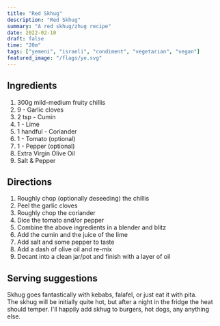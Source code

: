 ```yaml
---
title: "Red Skhug"
description: "Red Skhug"
summary: "A red skhug/zhug recipe"
date: 2022-02-10
draft: false
time: "20m"
tags: ["yemeni", "israeli", "condiment", "vegetarian", "vegan"]
featured_image: "/flags/ye.svg"
---
```


## Ingredients

1. 300g mild-medium fruity chillis
1. 9 - Garlic cloves
1. 2 tsp - Cumin
1. 1 - Lime
1. 1 handful - Coriander
1. 1 - Tomato (optional)
1. 1 - Pepper (optional)
1. Extra Virgin Olive Oil
1. Salt & Pepper


## Directions

1. Roughly chop (optionally deseeding) the chillis
1. Peel the garlic cloves
1. Roughly chop the coriander
1. Dice the tomato and/or pepper
1. Combine the above ingredients in a blender and blitz
1. Add the cumin and the juice of the lime
1. Add salt and some pepper to taste
1. Add a dash of olive oil and re-mix
1. Decant into a clean jar/pot and finish with a layer of oil

## Serving suggestions

Skhug goes fantastically with kebabs, falafel, or just eat it with pita.  
The skhug will be initially quite hot, but after a night in the fridge the
heat should temper. I'll happily add skhug to burgers, hot dogs, any
anything else.
